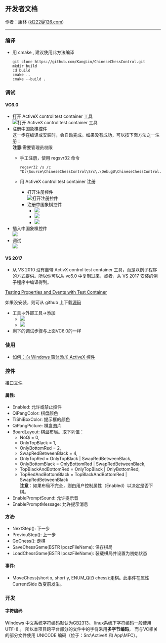 ## 开发者文档
作者：康林 (kl222@126.com)

--------------------------

### 编译

- 用 cmake , 建议使用此方法编译

      git clone https://github.com/KangLin/ChineseChessControl.git
      mkdir build
      cd build
      cmake ..
      cmake --build .

### 调试
#### VC6.0

- 打开 ActiveX control test container 工具  
![打开 ActiveX control test container 工具](Image/OpenActivexControlTestContainer.png)
- 注册中国象棋控件  
  这一步在编译或安装时，会自动完成。如果没有成功，可以按下面方法之一注册：  
  **注意**:需要管理员权限
  + 手工注册，使用 regsvr32 命令

        regsvr32 /s /c "D:\Source\ChineseChessControl\Src\.\DebugU\ChineseChessControl.ocx" 

  + 用 ActiveX control test container 注册
    - 打开注册控件  
![打开注册控件](Image/OpenRegisterControl.png)
    - 注册中国象棋控件  
      + ![](Image/RegisterControl.PNG)
      + ![](Image/RegisterChineseChessControl.PNG)
      + ![](Image/RegisteredChineseChessControl.PNG)
- 插入中国象棋控件  
![](Image/InsertChineseChessControl.PNG)
- 调试  
![](Image/Debug.PNG)

#### VS 2017

- 从 VS 2010 没有自带 ActivX control test container 工具，而是以例子程序的方式提供。所以你可以从 vc6.0 中复制过来，或者，从 VS 2017 安装的例子程序中编译得到。

[Testing Properties and Events with Test Container](https://docs.microsoft.com/en-us/cpp/mfc/testing-properties-and-events-with-test-container)

如果没安装，则可从 github 上下载[源码](https://github.com/microsoft/VCSamples/tree/master/VC2010Samples/MFC/ole/TstCon)

- 工具->外部工具->添加
  + ![](Image/OpenActivexControlTestContainerVC2013.png)
  + ![](Image/AddActivexControlTestContainer.PNG)
- 剩下的调试步骤与上面VC6.0的一样

### 使用

- [如何：向 Windows 窗体添加 ActiveX 控件](https://docs.microsoft.com/zh-cn/dotnet/framework/winforms/controls/how-to-add-activex-controls-to-windows-forms)

### 控件

[接口文件](../Src/ActiveX/ChineseChessControl.idl)

#### 属性:

- Enabled: 允许或禁止控件
- QiPangColor: 棋盘颜色
- TiShiBoxColor: 提示框的颜色
- QiPangPicture: 棋盘图片
- BoardLayout: 棋盘布局。取下列值：
  + NoQi = 0,
  + OnlyTopBlack = 1,
  + OnlyBottomRed = 2,
  + SwapRedBetweenBlack = 4,
  + OnlyTopRed = OnlyTopBlack | SwapRedBetweenBlack,
  + OnlyBottomBlack = OnlyBottomRed | SwapRedBetweenBlack,
  + TopBlackAndBottomRed = OnlyTopBlack | OnlyBottomRed,
  + TopRedAndBottomBlack = TopBlackAndBottomRed | SwapRedBetweenBlack  
  **注意**：如果布局不完全，则由用户控制属性（Enabled）以决定是否下棋。
- EnablePromptSound: 允许提示音
- EnablePromptMessage: 允许提示消息

#### 方法:

- NextStep(): 下一步
- PreviouStep(): 上一步
- GoChess(): 走棋
- SaveChessGame(BSTR lpcszFileName): 保存棋局
- LoadChessGame(BSTR lpcszFileName): 装载棋局并设置为初始状态

#### 事件:

- MoveChess(short x, short y, ENUM_QiZi chess):走棋。此事件在属性 CurrentSide 改变前发生。

### 开发
#### 字符编码

WIndows 中文系统字符编码默认为GB2313。
linux系统下字符编码一般使用 UTF-8 。
所以本项目跨平台部分的文件中的字符釆用**多字节编码**，
而与VC相关的部分文件使用 UNICODE 编码（位于：Src\ActiveX 和 App\MFC）。
